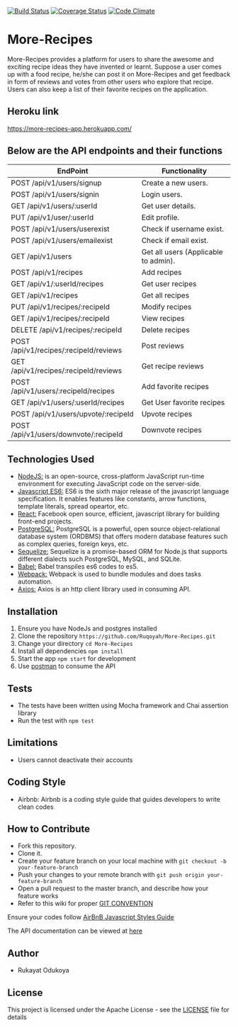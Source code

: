[![Build Status](https://travis-ci.org/Ruqoyah/More-Recipes.svg?branch=feature%2F152323735%2Fimplement-upload-picture)](https://travis-ci.org/Ruqoyah/More-Recipes)
[![Coverage Status](https://coveralls.io/repos/github/Ruqoyah/More-Recipes/badge.svg?branch=feature%2F152323735%2Fimplement-upload-picture)](https://coveralls.io/github/Ruqoyah/More-Recipes?branch=feature%2F152323735%2Fimplement-upload-picture)
[![Code Climate](https://codeclimate.com/github/codeclimate/codeclimate/badges/gpa.svg)](https://codeclimate.com/github/codeclimate/codeclimate)

# More-Recipes
More-Recipes provides a platform for users to share the awesome and exciting  recipe ideas they have invented or learnt.  Suppose a user comes up with a food recipe,  he/she can post it on More-Recipes and  get feedback in form of reviews and votes from other users who explore that recipe. Users can also keep a list of their favorite recipes on the application.

## Heroku link
https://more-recipes-app.herokuapp.com/


## Below are the API endpoints and their functions
EndPoint                               |   Functionality
---------------------------------------|------------------------
POST /api/v1/users/signup              |   Create a new users.
POST /api/v1/users/signin              |   Login users.            
GET /api/v1/users/:userId              |   Get user details.
PUT /api/v1/user/:userId               |   Edit profile.
POST /api/v1/users/userexist           |   Check if username exist.
POST /api/v1/users/emailexist          |   Check if email exist.
GET /api/v1/users                      |   Get all users (Applicable to admin).
POST /api/v1/recipes                   |   Add recipes
GET /api/v1/:userId/recipes            |   Get user recipes
GET /api/v1/recipes                    |   Get all recipes
PUT /api/v1/recipes/:recipeId          |   Modify recipes
GET /api/v1/recipes/:recipeId          |   View recipes
DELETE /api/v1/recipes/:recipeId       |   Delete recipes
POST /api/v1/recipes/:recipeId/reviews |   Post reviews
GET /api/v1/recipes/:recipeId/reviews  |   Get recipe reviews
POST /api/v1/users/:recipeId/recipes   |   Add favorite recipes
GET /api/v1/users/:userId/recipes      |   Get User favorite recipes
POST /api/v1/users/upvote/:recipeId    |   Upvote recipes
POST /api/v1/users/downvote/:recipeId  |   Downvote recipes


## Technologies Used
* [NodeJS:](https://nodejs.org/en/) is an open-source, cross-platform JavaScript run-time environment for executing JavaScript code on the server-side.
* [Javascript ES6:](https://en.wikipedia.org/wiki/ECMAScript) ES6 is the sixth major release of the javascript language specification. It enables features like constants, arrow functions, template literals, spread opeartor, etc.
* [React:](https://facebook.github.io/react/tutorial/tutorial.html) Facebook open source, efficient, javascript library for building front-end projects.
* [PostgreSQL:](https://www.postgresql.org/) PostgreSQL is a powerful, open source object-relational database system (ORDBMS) that offers modern database features such as complex queries, foreign keys, etc.
* [Sequelize:](http://docs.sequelizejs.com/) Sequelize is a promise-based ORM for Node.js that supports different dialects such PostgreSQL, MySQL, and SQLite.
* [Babel:](https://babeljs.io/)  Babel transpiles es6 codes to es5.
* [Webpack:](https://webpack.github.io/docs/what-is-webpack.html) Webpack is used to bundle modules and does tasks automation.
* [Axios:](https://www.npmjs.com/package/axios) Axios is an http client library used in consuming API.


## Installation
1.  Ensure you have NodeJs and postgres installed
2.  Clone the repository `https://github.com/Ruqoyah/More-Recipes.git`
3.  Change your directory `cd More-Recipes`
4.  Install all dependencies `npm install`
5.  Start the app `npm start` for development 
6.  Use [postman](https://www.getpostman.com/) to consume the API


## Tests
*  The tests have been written using Mocha framework and Chai assertion library
*  Run the test with `npm test`


## Limitations
- Users cannot deactivate their accounts


## Coding Style
- Airbnb: Airbnb is a coding style guide that guides developers to write clean codes


## How to Contribute
- Fork this repository.
- Clone it.
- Create your feature branch on your local machine with ```git checkout -b your-feature-branch```
- Push your changes to your remote branch with ```git push origin your-feature-branch```
- Open a pull request to the master branch, and describe how your feature works
- Refer to this wiki for proper <a href="https://github.com/Ruqoyah/More-Recipes/wiki">GIT CONVENTION</a>

Ensure your codes follow <a href="https://github.com/airbnb/javascript">AirBnB Javascript Styles Guide</a>

The API documentation can be viewed at <a href="http://more-recipes.getforge.io/" target="_blank">here</a>

## Author
-  Rukayat Odukoya

## License
This project is licensed under the Apache License - see the [LICENSE](LICENSE) file for details
